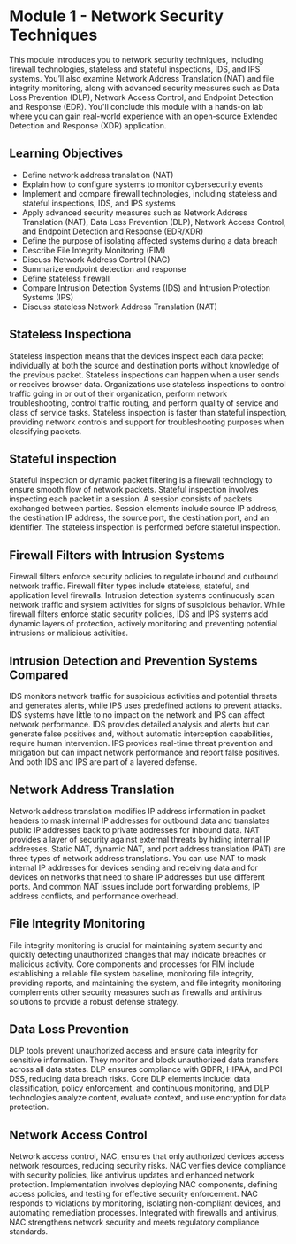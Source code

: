 # Module 1 - Network Security Techniques

This module introduces you to network security techniques, including firewall technologies, stateless and stateful inspections, IDS, and IPS systems. You’ll also examine Network Address Translation (NAT) and file integrity monitoring, along with advanced security measures such as Data Loss Prevention (DLP), Network Access Control, and Endpoint Detection and Response (EDR). You'll conclude this module with a hands-on lab where you can gain real-world experience with an open-source Extended Detection and Response (XDR) application.

## Learning Objectives
- Define network address translation (NAT)
- Explain how to configure systems to monitor cybersecurity events
- Implement and compare firewall technologies, including stateless and stateful inspections, IDS, and IPS systems
- Apply advanced security measures such as Network Address Translation (NAT), Data Loss Prevention (DLP), Network Access Control, and Endpoint Detection and Response (EDR/XDR)
- Define the purpose of isolating affected systems during a data breach
- Describe File Integrity Monitoring (FIM)
- Discuss Network Address Control (NAC)
- Summarize endpoint detection and response
- Define stateless firewall
- Compare Intrusion Detection Systems (IDS) and Intrusion Protection Systems (IPS)
- Discuss stateless Network Address Translation (NAT)

## Stateless Inspectiona 
Stateless inspection means that the devices inspect each data packet individually at both the source and destination ports without knowledge of the previous packet. Stateless inspections can happen when a user sends or receives browser data. Organizations use stateless inspections to control traffic going in or out of their organization, perform network troubleshooting, control traffic routing, and perform quality of service and class of service tasks. Stateless inspection is faster than stateful inspection, providing network controls and support for troubleshooting purposes when classifying packets.

## Stateful inspection
Stateful inspection or dynamic packet filtering is a firewall technology to ensure smooth flow of network packets. Stateful inspection involves inspecting each packet in a session. A session consists of packets exchanged between parties. Session elements include source IP address, the destination IP address, the source port, the destination port, and an identifier. The stateless inspection is performed before stateful inspection.

## Firewall Filters with Intrusion Systems
Firewall filters enforce security policies to regulate inbound and outbound network traffic. Firewall filter types include stateless, stateful, and application level firewalls. Intrusion detection systems continuously scan network traffic and system activities for signs of suspicious behavior. While firewall filters enforce static security policies, IDS and IPS systems add dynamic layers of protection, actively monitoring and preventing potential intrusions or malicious activities.

## Intrusion Detection and Prevention Systems Compared
IDS monitors network traffic for suspicious activities and potential threats and generates alerts, while IPS uses predefined actions to prevent attacks. IDS systems have little to no impact on the network and IPS can affect network performance. IDS provides detailed analysis and alerts but can generate false positives and, without automatic interception capabilities, require human intervention. IPS provides real-time threat prevention and mitigation but can impact network performance and report false positives. And both IDS and IPS are part of a layered defense.

## Network Address Translation
Network address translation modifies IP address information in packet headers to mask internal IP addresses for outbound data and translates public IP addresses back to private addresses for inbound data. NAT provides a layer of security against external threats by hiding internal IP addresses. Static NAT, dynamic NAT, and port address translation (PAT) are three types of network address translations. You can use NAT to mask internal IP addresses for devices sending and receiving data and for devices on networks that need to share IP addresses but use different ports. And common NAT issues include port forwarding problems, IP address conflicts, and performance overhead.

## File Integrity Monitoring
File integrity monitoring is crucial for maintaining system security and quickly detecting unauthorized changes that may indicate breaches or malicious activity. Core components and processes for FIM include establishing a reliable file system baseline, monitoring file integrity, providing reports, and maintaining the system, and file integrity monitoring complements other security measures such as firewalls and antivirus solutions to provide a robust defense strategy.

## Data Loss Prevention
DLP tools prevent unauthorized access and ensure data integrity for sensitive information. They monitor and block unauthorized data transfers across all data states. DLP ensures compliance with GDPR, HIPAA, and PCI DSS, reducing data breach risks. Core DLP elements include: data classification, policy enforcement, and continuous monitoring, and DLP technologies analyze content, evaluate context, and use encryption for data protection.

## Network Access Control
Network access control, NAC, ensures that only authorized devices access network resources, reducing security risks. NAC verifies device compliance with security policies, like antivirus updates and enhanced network protection. Implementation involves deploying NAC components, defining access policies, and testing for effective security enforcement. NAC responds to violations by monitoring, isolating non-compliant devices, and automating remediation processes. Integrated with firewalls and antivirus, NAC strengthens network security and meets regulatory compliance standards.
